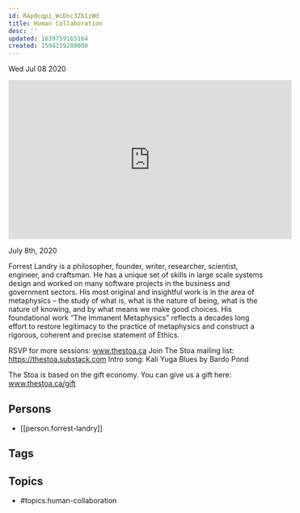 ```yaml
---
id: RAp0cqpi_WcDnc3Zb1zWd
title: Human Collaboration
desc: ''
updated: 1639759165164
created: 1594159200000
---
```





Wed Jul 08 2020

<iframe width="560" height="315" src="https://www.youtube.com/embed/c00oeyPfKhY" title="Human Collaboration w/ Forrest Landry" frameborder="0" allow="accelerometer; autoplay; clipboard-write; encrypted-media; gyroscope; picture-in-picture" allowfullscreen ></iframe>

July 8th, 2020

Forrest Landry is a philosopher, founder, writer, researcher, scientist, engineer, and craftsman. He has a unique set of skills in large scale systems design and worked on many software projects in the business and government sectors. His most original and insightful work is in the area of metaphysics – the study of what is, what is the nature of being, what is the nature of knowing, and by what means we make good choices. His foundational work “The Immanent Metaphysics” reflects a decades long effort to restore legitimacy to the practice of metaphysics and construct a rigorous, coherent and precise statement of Ethics.

RSVP for more sessions: www.thestoa.ca
Join The Stoa mailing list: https://thestoa.substack.com
Intro song: Kali Yuga Blues by Bardo Pond

The Stoa is based on the gift economy. You can give us a gift here: www.thestoa.ca/gift

## Persons

- [[person.forrest-landry]]

## Tags



## Topics

- #topics.human-collaboration

